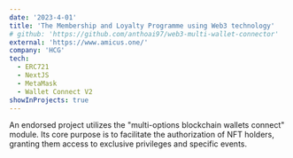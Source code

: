 ```yaml
---
date: '2023-4-01'
title: 'The Membership and Loyalty Programme using Web3 technology'
# github: 'https://github.com/anthoai97/web3-multi-wallet-connector'
external: 'https://www.amicus.one/'
company: 'HCG'
tech:
  - ERC721
  - NextJS
  - MetaMask
  - Wallet Connect V2
showInProjects: true
---
```


An endorsed project utilizes the "multi-options blockchain wallets connect" module.
Its core purpose is to facilitate the authorization of NFT holders, granting them access to exclusive privileges and specific events.
